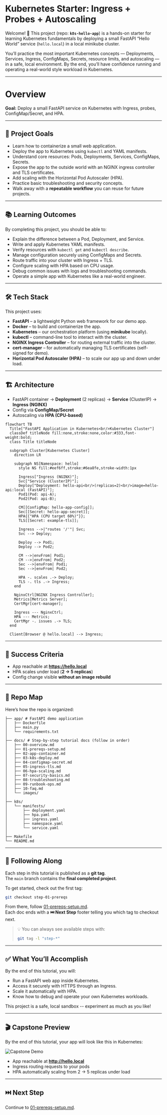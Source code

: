 # Kubernetes Starter: Ingress + Probes + Autoscaling

Welcome! 🎉 This project (repo: **`k8s-hello-app`**) is a hands-on starter for learning Kubernetes fundamentals by deploying a small FastAPI “Hello World” service (`hello.local`) in a local minikube cluster.  

You’ll practice the most important Kubernetes concepts — Deployments, Services, Ingress, ConfigMaps, Secrets, resource limits, and autoscaling — in a safe, local environment. By the end, you’ll have confidence running and operating a real-world style workload in Kubernetes.

---

# Overview

**Goal:** Deploy a small FastAPI service on Kubernetes with Ingress, probes, ConfigMap/Secret, and HPA.  

---

## 🚀 Project Goals

- Learn how to containerize a small web application.  
- Deploy the app to Kubernetes using `kubectl` and YAML manifests.  
- Understand core resources: Pods, Deployments, Services, ConfigMaps, Secrets.  
- Expose the app to the outside world with an NGINX ingress controller and TLS certificates.  
- Add scaling with the Horizontal Pod Autoscaler (HPA).  
- Practice basic troubleshooting and security concepts.  
- Walk away with a **repeatable workflow** you can reuse for future projects.  

---

## 📚 Learning Outcomes

By completing this project, you should be able to:  

- Explain the difference between a Pod, Deployment, and Service.  
- Write and apply Kubernetes YAML manifests.  
- Verify resources with `kubectl get` and `kubectl describe`.  
- Manage configuration securely using ConfigMaps and Secrets.  
- Route traffic into your cluster with Ingress + TLS.  
- Configure scaling with HPA based on CPU usage.  
- Debug common issues with logs and troubleshooting commands.  
- Operate a simple app with Kubernetes like a real-world engineer.  

---

## 🛠️ Tech Stack

This project uses:  

- **FastAPI** – a lightweight Python web framework for our demo app.  
- **Docker** – to build and containerize the app.  
- **Kubernetes** – our orchestration platform (using **minikube** locally).  
- **kubectl** – command-line tool to interact with the cluster.  
- **NGINX Ingress Controller** – for routing external traffic into the cluster.  
- **cert-manager** – for automatically managing TLS certificates (self-signed for demo).  
- **Horizontal Pod Autoscaler (HPA)** – to scale our app up and down under load.  

---

## 🏗️ Architecture

- FastAPI container → **Deployment** (2 replicas) → **Service** (ClusterIP) → **Ingress (NGINX)**  
- Config via **ConfigMap/Secret**  
- Autoscaling via **HPA (CPU-based)**  

```mermaid
flowchart TB
  Title["FastAPI Application in Kubernetes<br/>Kubernetes Cluster"]
  classDef titleNode fill:none,stroke:none,color:#333,font-weight:bold;
  class Title titleNode

  subgraph Cluster[Kubernetes Cluster]
    direction LR

    subgraph NS[Namespace: hello]
      style NS fill:#eef6ff,stroke:#6ea8fe,stroke-width:1px

      Ingress["Ingress (NGINX)"];
      Svc["Service (ClusterIP)"];
      Deploy["Deployment: hello-api<br/>(replicas=2)<br/>image=hello-api:local (FastAPI)"];
      Pod1(Pod: api-A);
      Pod2(Pod: api-B);

      CM[[ConfigMap: hello-app-config]];
      Sec[[Secret: hello-app-secret]];
      HPA{{"HPA (CPU target 60%)"}};
      TLS[[Secret: example-tls]];

      Ingress -->|"routes '/'"| Svc;
      Svc --> Deploy;

      Deploy --> Pod1;
      Deploy --> Pod2;

      CM -->|envFrom| Pod1;
      CM -->|envFrom| Pod2;
      Sec -->|envFrom| Pod1;
      Sec -->|envFrom| Pod2;

      HPA -. scales .-> Deploy;
      TLS -. tls .-> Ingress;
    end

    NginxCtrl[NGINX Ingress Controller];
    Metrics[Metrics Server];
    CertMgr[cert-manager];

    Ingress --- NginxCtrl;
    HPA --- Metrics;
    CertMgr -. issues .-> TLS;
  end

  Client[Browser @ hello.local] --> Ingress;
```

---

## 🎯 Success Criteria

- App reachable at **https://hello.local**  
- HPA scales under load (**2 → 5 replicas**)  
- Config change visible **without an image rebuild**  

---

## 📂 Repo Map

Here’s how the repo is organized:

```
├── app/ # FastAPI demo application
│   ├── Dockerfile
│   ├── main.py
│   └── requirements.txt
│
├── docs/ # Step-by-step tutorial docs (follow in order)
│   ├── 00-overview.md
│   ├── 01-prereqs-setup.md
│   ├── 02-app-container.md
│   ├── 03-k8s-deploy.md
│   ├── 04-configmap-secret.md
│   ├── 05-ingress-tls.md
│   ├── 06-hpa-scaling.md
│   ├── 07-security-basics.md
│   ├── 08-troubleshooting.md
│   ├── 09-runbook-ops.md
│   ├── 10-faq.md
│   └── images/
│
├── k8s/
│   └── manifests/
│       ├── deployment.yaml
│       ├── hpa.yaml
│       ├── ingress.yaml
│       ├── namespace.yaml
│       └── service.yaml
│
├── Makefile
└── README.md
```

---

## 🔀 Following Along

Each step in this tutorial is published as a **git tag**.  
The `main` branch contains the **final completed project**.

To get started, check out the first tag:

```bash
git checkout step-01-prereqs
```

From there, follow [01-prereqs-setup.md](01-prereqs-setup.md).  
Each doc ends with a **⏭️ Next Step** footer telling you which tag to checkout next.

> 💡 You can always see available steps with:
> ```bash
> git tag -l "step-*"
> ```

---

## ✅ What You’ll Accomplish

By the end of this tutorial, you will:  

- Run a FastAPI web app inside Kubernetes.  
- Access it securely with HTTPS through an Ingress.  
- Scale it automatically with HPA.  
- Know how to debug and operate your own Kubernetes workloads.  

This project is a safe, local sandbox -- experiment as much as you like!  

---

## 🎬 Capstone Preview

By the end of this tutorial, your app will look like this in Kubernetes:

![Capstone Demo](./images/k8s-instructional-capstone.gif)

- App reachable at **http://hello.local**  
- Ingress routing requests to your pods  
- HPA automatically scaling from 2 → 5 replicas under load

---

## ⏭️ Next Step

Continue to [01-prereqs-setup.md](01-prereqs-setup.md).
